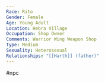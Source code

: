 ```yaml
---
Race: Rito
Gender: Female
Age: Young Adult
Location: Hebra Village
Occupation: Shop Owner
Comments: Warrior Wing Weapon Shop
Type: Medium
Sexuality: Heterosexual
Relationships: "[[Harth]] (father)"
---
```

#npc 

